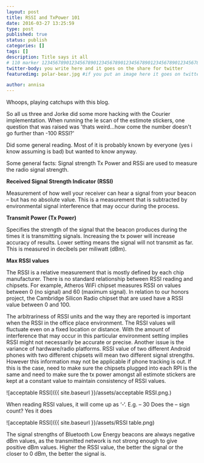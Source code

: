 ```yaml
---
layout: post
title: RSSI and TxPower 101
date: 2016-03-27 13:25:59
type: post
published: true
status: publish
categories: []
tags: []
description: Title says it all
# 110 marker 1234567890123456789012345678901234567890123456789012345678901234567890123456789012345678901234567890123456789
twitter-body: you write here and it goes on the share for twitter
featuredimg: polar-bear.jpg #if you put an image here it goes on twitter too

author: annisa
---
```


Whoops, playing catchups with this blog.

So all us three and Jorke did some more hacking with the Courier implementation. When running the le scan of the estimote stickers, one question that was raised was 'thats weird...how come the number doesn't go further than -100 RSSI?'

Did some general reading. Most of it is probably known by everyone (yes i know assuming is bad) but wanted to know anyway.

Some general facts:
Signal strength Tx Power and RSSi are used to measure the radio signal strength.

<b>Received Signal Strength Indicator (RSSI)</b>

Measurement of how well your receiver can hear a signal from your beacon – but has no absolute value. This is a measurement that is subtracted by environmental signal interference that may occur during the process. 

<b>Transmit Power (Tx Power)</b>

Specifies the strength of the signal that the beacon produces during the times it is transmitting signals. Increasing the tx power will increase accuracy of results. Lower setting means the signal will not transmit as far. This is measured in decibels per miliwatt (dBm).

<b>Max RSSI values</b>

The RSSI is a relative measurement that is mostly defined by each chip manufacturer. There is no standard relationship between RSSI reading and chipsets. For example, Atheros WiFi chipset measures RSSI on values between 0 (no signal) and 60 (maximum signal). In relation to our honors project, the Cambridge Silicon Radio chipset that are used have a RSSI value between 0 and 100.  

The arbitrariness of RSSI units and the way they are reported is important when the RSSI in the office place environment. The RSSI values will fluctuate even on a fixed location or distance. With the amount of interference that may occur in this particular environment setting implies RSSI might not necessarily be accurate or precise. Another issue is the variance of hardware/radio platforms. RSSI value of two different Android phones with two different chipsets will mean two different signal strengths. However this information may not be applicable if phone tracking is out. If this is the case, need to make sure the chipsets plugged into each RPI is the same and need to make sure the tx power amongst all estimote stickers are kept at a constant value to maintain consistency of RSSI values. 

![acceptable RSSI]({{ site.baseurl }}/assets/acceptable RSSI.png.)

When reading RSSI values, it will come up as ‘-‘. E.g. – 30
Does the – sign count? Yes it does 

![acceptable RSSI]({{ site.baseurl }}/assets/RSSI table.png)

The signal strengths of Bluetooth Low Energy beacons are always negative dBm values, as the transmitted network is not strong enough to give positive dBm values. Higher the RSSI value, the better the signal or the closer to 0 dBm, the better the signal is.
